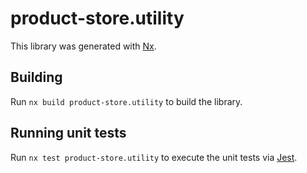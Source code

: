 # product-store.utility

This library was generated with [Nx](https://nx.dev).

## Building

Run `nx build product-store.utility` to build the library.

## Running unit tests

Run `nx test product-store.utility` to execute the unit tests via [Jest](https://jestjs.io).
